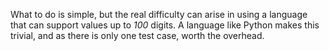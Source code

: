 What to do is simple, but the real difficulty can arise in using a language that can support values up to *100* digits. A language like Python makes this trivial, and as there is only one test case, worth the overhead.
